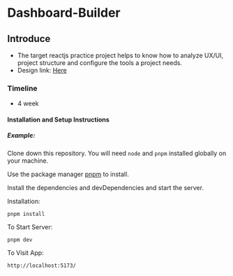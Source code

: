 # Dashboard-Builder

## Introduce

- The target reactjs practice project helps to know how to analyze UX/UI, project structure and configure the tools a project needs.
- Design link: [Here](<https://www.figma.com/file/ZPgFdwvWDqtTRTgzkCnLIO/Core---Dashboard-Builder-(Copy)?type=design&node-id=0-1&mode=design&t=F2MOPxVqMS17FP9z-0>)

### Timeline

- 4 week

#### Installation and Setup Instructions

##### Example:

Clone down this repository. You will need `node` and `pnpm` installed globally on your machine.

Use the package manager [pnpm](https://pnpm.io/) to install.

Install the dependencies and devDependencies and start the server.

Installation:

`pnpm install`

To Start Server:

`pnpm dev`

To Visit App:

`http://localhost:5173/`
